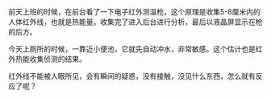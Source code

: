 前天上班的时候，在前台看了一下电子红外测温枪，这个原理是收集5-8厘米内的
人体红外线，也就是热能量。收集完了进入后台进行分析，最后以液晶屏显示在枪的后方。

今天上厕所的时候，一靠近小便池，它就先自动冲水，非常敏感。这个估计也是红外热能收集侦测的结果。

红外线不能被人眼所见，会有瞬间的疑惑，没有接触，没见什么东西，怎么就有反应了呢？


